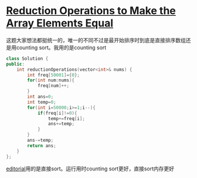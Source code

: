 # [Reduction Operations to Make the Array Elements Equal](https://leetcode.com/problems/reduction-operations-to-make-the-array-elements-equal)

这题大家想法都挺统一的，唯一的不同不过是最开始排序时到底是直接排序数组还是用counting sort。我用的是counting sort
```c++
class Solution {
public:
    int reductionOperations(vector<int>& nums) {
        int freq[50001]={0};
        for(int num:nums){
            freq[num]++;
        }
        int ans=0;
        int temp=0;
        for(int i=50000;i>=1;i--){
            if(freq[i]!=0){
                temp+=freq[i];
                ans+=temp;
            }
        }
        ans-=temp;
        return ans;
    }
};
```
[editorial](https://leetcode.com/problems/reduction-operations-to-make-the-array-elements-equal/editorial)用的是直接sort。运行用时counting sort更好，直接sort内存更好